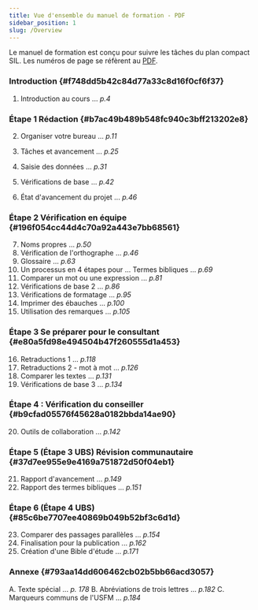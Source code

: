 ```yaml
---
title: Vue d'ensemble du manuel de formation - PDF
sidebar_position: 1
slug: /Overview
---
```


Le manuel de formation est conçu pour suivre les tâches du plan compact SIL. Les numéros de page se réfèrent au [PDF](https://manual.paratext.org/fr/downloads/Ptx-man-a5-fr-9.4.pdf).

### Introduction {#f748dd5b42c84d77a33c8d16f0cf6f37}

1. Introduction au cours ... _p.4_

### Étape 1 Rédaction {#b7ac49b489b548fc940c3bff213202e8}

2. Organiser votre bureau ... _p.11_

3. Tâches et avancement ... _p.25_

4. Saisie des données ... _p.31_

5. Vérifications de base ... _p.42_

6. État d'avancement du projet ... _p.46_

### Étape 2 Vérification en équipe {#196f054cc44d4c70a92a443e7bb68561}

7. Noms propres ... _p.50_
8. Vérification de l'orthographe ... _p.46_
9. Glossaire ... _p.63_
10. Un processus en 4 étapes pour ... Termes bibliques ... _p.69_
11. Comparer un mot ou une expression ... _p.81_
12. Vérifications de base 2 ... _p.86_
13. Vérifications de formatage ... _p.95_
14. Imprimer des ébauches ... _p.100_
15. Utilisation des remarques ... _p.105_

### Étape 3 Se préparer pour le consultant {#e80a5fd98e494504b47f260555d1a453}

16. Retraductions 1 ... _p.118_
17. Retraductions 2 - mot à mot ... _p.126_
18. Comparer les textes ... _p.131_
19. Vérifications de base 3 ... _p.134_

### Étape 4 : Vérification du conseiller {#b9cfad05576f45628a0182bbda14ae90}

20. Outils de collaboration ... _p.142_

### Étape 5 (Étape 3 UBS) Révision communautaire {#37d7ee955e9e4169a751872d50f04eb1}

21. Rapport d'avancement ... _p.149_
22. Rapport des termes bibliques ... _p.151_

### Étape 6 (Étape 4 UBS) {#85c6be7707ee40869b049b52bf3c6d1d}

23. Comparer des passages parallèles ... _p.154_
24. Finalisation pour la publication ... _p.162_
25. Création d'une Bible d'étude ... _p.171_

### Annexe {#793aa14dd606462cb02b5bb66acd3057}

A. Texte spécial ... _p. 178_
B. Abréviations de trois lettres ... _p.182_
C. Marqueurs communs de l'USFM ... _p.184_

